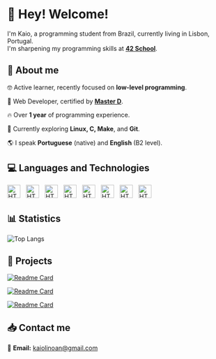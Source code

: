 # 🫡 Hey! Welcome!

I'm Kaio, a programming student from Brazil, currently living in Lisbon, Portugal.  
I'm sharpening my programming skills at **[42 School](https://www.42lisboa.com/pt/)**.

## 🚀 About me

🤓 Active learner, recently focused on **low-level programming**.

💼 Web Developer, certified by **[Master D](https://www.masterd.pt/?gad_campaignid=21541182407)**.

🔥 Over **1 year** of programming experience.

🌱 Currently exploring **Linux, C, Make**, and **Git**.

🌎 I speak **Portuguese** (native) and **English** (B2 level).


## 💻 Languages and Technologies



<img 
    align="left" 
    alt="HTML"
    title="HTML" 
    width="30px" 
    style="padding-right: 10px;" 
    src="https://cdn.jsdelivr.net/gh/devicons/devicon@latest/icons/html5/html5-original.svg" 
/>

<img 
    align="left" 
    alt="HTML"
    title="HTML" 
    width="30px" 
    style="padding-right: 10px;" 
    src="https://cdn.jsdelivr.net/gh/devicons/devicon@latest/icons/css3/css3-original.svg" 
/>

<img 
    align="left" 
    alt="HTML"
    title="HTML" 
    width="30px" 
    style="padding-right: 10px;" 
    src="https://cdn.jsdelivr.net/gh/devicons/devicon@latest/icons/javascript/javascript-original.svg"  
/>

<img 
    align="left" 
    alt="HTML"
    title="HTML" 
    width="30px" 
    style="padding-right: 10px;" 
    src="https://cdn.jsdelivr.net/gh/devicons/devicon@latest/icons/php/php-original.svg" 
/>

<img 
    align="left" 
    alt="HTML"
    title="HTML" 
    width="30px" 
    style="padding-right: 10px;" 
    src="https://cdn.jsdelivr.net/gh/devicons/devicon@latest/icons/mysql/mysql-original.svg"  
/>

<img 
    align="left" 
    alt="HTML"
    title="HTML" 
    width="30px" 
    style="padding-right: 10px;" 
    src="https://cdn.jsdelivr.net/gh/devicons/devicon@latest/icons/c/c-original.svg"  
/>

<img 
    align="left" 
    alt="HTML"
    title="HTML" 
    width="30px" 
    style="padding-right: 10px;" 
    src="https://cdn.jsdelivr.net/gh/devicons/devicon@latest/icons/linux/linux-original.svg"  
/>

<img 
    align="left" 
    alt="HTML"
    title="HTML" 
    width="30px" 
    style="padding-right: 10px;" 
    src="https://cdn.jsdelivr.net/gh/devicons/devicon@latest/icons/git/git-original.svg" 
/>
<br/>
<br/>


## 📊 Statistics

![Top Langs](https://github-readme-stats.vercel.app/api/top-langs/?username=kaiolinoan&layout=compact&theme=tokyonight)


  ## 🚧 Projects

  [![Readme Card](https://github-readme-stats.vercel.app/api/pin/?username=kaiolinoan&repo=Common-Core&theme=tokyonight)](https://github.com/Kaiolinoan/Common-core)

  [![Readme Card](https://github-readme-stats.vercel.app/api/pin/?username=kaiolinoan&repo=Event-site&theme=tokyonight)](https://github.com/Kaiolinoan/Event-site)

  [![Readme Card](https://github-readme-stats.vercel.app/api/pin/?username=kaiolinoan&repo=Push_swap&theme=tokyonight)](https://github.com/Kaiolinoan/Push_swap)


## 📥 Contact me

📧 **Email:** kaiolinoan@gmail.com

  
          



